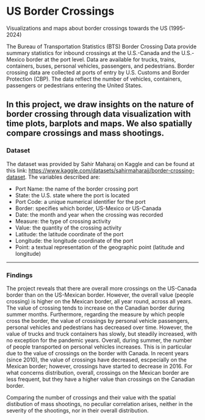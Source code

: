 # US Border Crossings
Visualizations and maps about border crossings towards the US (1995-2024)

The Bureau of Transportation Statistics (BTS) Border Crossing Data provide summary statistics for inbound crossings at the U.S.-Canada and the U.S.-Mexico border at the port level. Data are available for trucks, trains, containers, buses, personal vehicles, passengers, and pedestrians. Border crossing data are collected at ports of entry by U.S. Customs and Border Protection (CBP). The data reflect the number of vehicles, containers, passengers or pedestrians entering the United States.

In this project, we draw insights on the nature of border crossing through data visualization with time plots, barplots and maps. We also spatially compare crossings and mass shootings.
---

### Dataset ###
The dataset was provided by Sahir Maharaj on Kaggle and can be found at this link: https://www.kaggle.com/datasets/sahirmaharajj/border-crossing-dataset.
The variables described are: 
- Port Name: the name of the border crossing port
- State: the U.S. state where the port is located
- Port Code: a unique numerical identifier for the port
- Border: specifies which border, US-Mexico or US-Canada
- Date: the month and year when the crossing was recorded
- Measure: the type of crossing activity
- Value: the quantity of the crossing activity
- Latitude: the latitude coordinate of the port
- Longitude: the longitude coordinate of the port
- Point: a textual representation of the geographic point (latitude and longitude)
---

### Findings ###
The project reveals that there are overall more crossings on the US-Canada border than on the US-Mexican border. However, the overall value (people crossing) is higher on the Mexican border, all year round, across all years. The value of crossing tends to increase on the Canadian border during summer months.
Furthermore, regarding the measure by which people cross the border, the value of crossings by personal vehicle passengers, personal vehicles and pedestrians has decreased over time. However, the value of trucks and truck containers has slowly, but steadily increased, with no exception for the pandemic years. Overall, during summer, the number of people transported on personal vehicles increases. This is in particular due to the value of crossings on the border with Canada. In recent years (since 2010), the value of crossings have decreased, escpecially on the Mexican border; however, crossings have started to decrease in 2016. 
For what concerns distribution, overall, crossings on the Mexican border are less frequent, but they have a higher value than crossings on the Canadian border.

Comparing the number of crossings and their value with the spatial distibution of mass shootings, no peculiar correlation arises, neither in the severity of the shootings, nor in their overall distribution.

